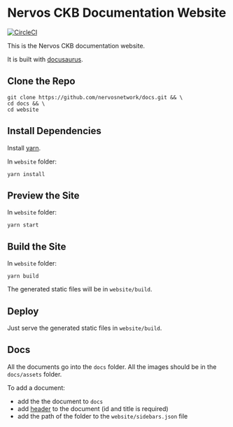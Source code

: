 
# Nervos CKB Documentation Website

[![CircleCI](https://circleci.com/gh/nervosnetwork/docs.svg?style=svg)](https://circleci.com/gh/nervosnetwork/docs)

This is the Nervos CKB documentation website. 

It is built with [docusaurus](https://docusaurus.io/).


## Clone the Repo
```shell
git clone https://github.com/nervosnetwork/docs.git && \
cd docs && \
cd website
```

## Install Dependencies
Install [yarn](https://yarnpkg.com/en/).

In `website` folder:
```shell
yarn install
```

## Preview the Site
In `website` folder:
```shell
yarn start
```


## Build the Site
In `website` folder:
```shell
yarn build
```

The generated static files will be in `website/build`.

## Deploy
Just serve the generated static files in `website/build`.


## Docs
All the documents go into the `docs` folder. All the images should be in the `docs/assets` folder.

To add a document:
* add the the document to `docs`
* add [header](https://docusaurus.io/docs/en/next/adding-blog#adding-posts) to the document (id and title is required)
* add the path of the folder to the `website/sidebars.json` file
